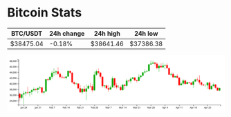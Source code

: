 # Bitcoin Stats

BTC/USDT|24h change|24h high|24h low|
|---|---|---|---|
|$38475.04|-0.18%|$38641.46|$37386.38|

<img src="./chart.svg">
